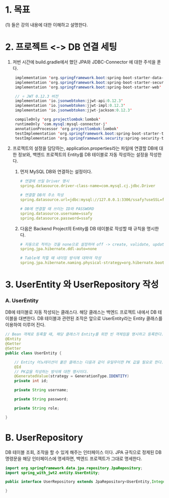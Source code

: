 # 1. 목표 

(1) 들은 강의 내용에 대한 이해하고 설명한다. 

# 2. 프로젝트 <-> DB 연결 세팅

1. 저번 시간에 build.gradle에서 했던 JPA와 JDBC-Connector 에 대한 주석을 푼다. 
   ```java
   	implementation 'org.springframework.boot:spring-boot-starter-data-jpa'
   	implementation 'org.springframework.boot:spring-boot-starter-security'
   	implementation 'org.springframework.boot:spring-boot-starter-web'
   
   	// ⭐ JWT 0.12.3 버전
   	implementation 'io.jsonwebtoken:jjwt-api:0.12.3'
   	implementation 'io.jsonwebtoken:jjwt-impl:0.12.3'
   	implementation 'io.jsonwebtoken:jjwt-jackson:0.12.3'
   
   	compileOnly 'org.projectlombok:lombok'
   	runtimeOnly 'com.mysql:mysql-connector-j'
   	annotationProcessor 'org.projectlombok:lombok'
   	testImplementation 'org.springframework.boot:spring-boot-starter-test'
   	testImplementation 'org.springframework.security:spring-security-test'
   ```

2. 프로젝트의 설정을 담당하는, application.properties라는 파일에 연결할 DB에 대한 정보와, 백엔드 프로젝트의 Entity를 DB 테이블로 자동 작성하는 설정을 작성한다. 

   1. 먼저 MySQL DB와 연결하는 설정이다. 
      ```yaml
      # 연결에 쓰일 Driver 명시
      spring.datasource.driver-class-name=com.mysql.cj.jdbc.Driver
      
      # 연결할 DB의 주소 작성
      spring.datasource.url=jdbc:mysql://127.0.0.1:3306/ssafy?useSSL=false&useUnicode=true&serverTimezone=Asia/Seoul&allowPublicKeyRetrieval=true
      
      # DB에 연결할 때 쓰이는 ID와 PASSWORD
      spring.datasource.username=ssafy
      spring.datasource.password=ssafy
      ```

   2. 다음은 Backend Project의 Entity를 DB 테이블로 작성할 때 규칙을 명시한다. 
      ```yaml
      # 자동으로 적히는 것을 none으로 설정하여 off -> create, validate, update 등 다양한 설정이 존재
      spring.jpa.hibernate.ddl-auto=none
      
      # Table에 적힐 때 네이밍 방식에 대하여 작성
      spring.jpa.hibernate.naming.physical-strategy=org.hibernate.boot.model.naming.PhysicalNamingStrategyStandardImpl
      ```



# 3. UserEntity 와 UserRepository 작성

### A. UserEntity

DB에 테이블로 자동 작성되는 클래스다. 해당 클래스는 백엔드 프로젝트 내에서 DB 테이블을 대변한다. DB 테이블과 관련된 조작은 앞으로 UserEntity라는 Entity 클래스를 이용하여 이루어 진다. 

```java
// Bean 객체로 등록할 때, 해당 클래스가 Entity를 위한 빈 객체임을 명시하고 등록한다.
@Entity
@Getter
@Setter
public class UserEntity {

    // Entity 어노테이션이 붙은 클래스는 다음과 같이 유일무이한 PK 값을 필요로 한다.
    @Id
    // PK값을 작성하는 방식에 대한 명시이다.
    @GeneratedValue(strategy = GenerationType.IDENTITY)
    private int id;

    private String username;

    private String password;

    private String role;

}
```

# B. UserRepository

DB 테이블 조회, 조작을 할 수 있게 해주는 인터페이스 이다. 
JPA 규칙으로 정제된 DB 명령문을 해당 인터페이스에 명세하면, 백엔드 프로젝트가 그대로 명세한다. 

```java
import org.springframework.data.jpa.repository.JpaRepository;
import spring_with_jwt2.entity.UserEntity;

public interface UserRepository extends JpaRepository<UserEntity,Integer> {

}
```

